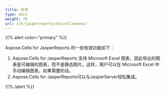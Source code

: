 ```yaml
---
title: 杂项
type: docs
weight: 70
url: /zh/jasperreports/miscellaneous/
---
```


{{% alert color="primary" %}} 

Aspose.Cells for JasperReports 的一些有效功能如下：

1. Aspose.Cells for JasperReports 支持 Microsoft Excel 图表，因此导出的图表是可编辑的图表，而不是静态图片。这样，用户可以在 Microsoft Excel 中手动编辑图表，如果需要的话。
2. Aspose.Cells for JasperReports可以与JasperServer轻松集成。

{{% /alert %}}
